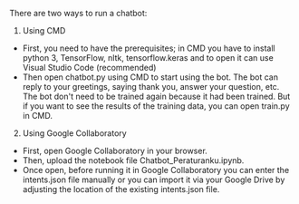 There are two ways to run a chatbot:
1. Using CMD
- First, you need to have the prerequisites; in CMD you have to install python 3, TensorFlow, nltk, tensorflow.keras and to open it can use Visual Studio Code (recommended)
- Then open chatbot.py using CMD to start using the bot. The bot can reply to your greetings, saying thank you, answer your question, etc.  The bot don't need to be trained again because it had been trained. But if you want to see the results of the training data, you can open train.py in CMD.

2. Using Google Collaboratory
- First, open Google Collaboratory in your browser.
- Then, upload the notebook file Chatbot_Peraturanku.ipynb.
- Once open, before running it in Google Collaboratory you can enter the intents.json file manually or you can import it via your Google Drive by adjusting the location of the existing intents.json file.